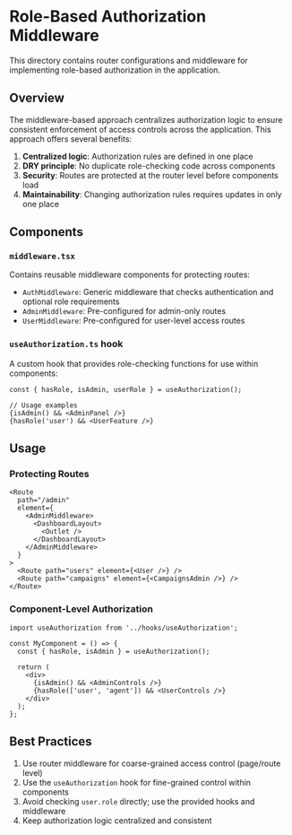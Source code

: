 # Role-Based Authorization Middleware

This directory contains router configurations and middleware for implementing role-based authorization in the application.

## Overview

The middleware-based approach centralizes authorization logic to ensure consistent enforcement of access controls across the application. This approach offers several benefits:

1. **Centralized logic**: Authorization rules are defined in one place
2. **DRY principle**: No duplicate role-checking code across components
3. **Security**: Routes are protected at the router level before components load
4. **Maintainability**: Changing authorization rules requires updates in only one place

## Components

### `middleware.tsx`

Contains reusable middleware components for protecting routes:

- `AuthMiddleware`: Generic middleware that checks authentication and optional role requirements
- `AdminMiddleware`: Pre-configured for admin-only routes
- `UserMiddleware`: Pre-configured for user-level access routes

### `useAuthorization.ts` hook

A custom hook that provides role-checking functions for use within components:

```tsx
const { hasRole, isAdmin, userRole } = useAuthorization();

// Usage examples
{isAdmin() && <AdminPanel />}
{hasRole('user') && <UserFeature />}
```

## Usage

### Protecting Routes

```tsx
<Route
  path="/admin"
  element={
    <AdminMiddleware>
      <DashboardLayout>
        <Outlet />
      </DashboardLayout>
    </AdminMiddleware>
  }
>
  <Route path="users" element={<User />} />
  <Route path="campaigns" element={<CampaignsAdmin />} />
</Route>
```

### Component-Level Authorization

```tsx
import useAuthorization from '../hooks/useAuthorization';

const MyComponent = () => {
  const { hasRole, isAdmin } = useAuthorization();
  
  return (
    <div>
      {isAdmin() && <AdminControls />}
      {hasRole(['user', 'agent']) && <UserControls />}
    </div>
  );
};
```

## Best Practices

1. Use router middleware for coarse-grained access control (page/route level)
2. Use the `useAuthorization` hook for fine-grained control within components
3. Avoid checking `user.role` directly; use the provided hooks and middleware
4. Keep authorization logic centralized and consistent 